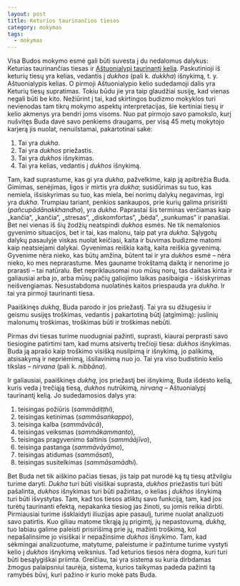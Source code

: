 ```yaml
---
layout: post
title: Keturios taurinančios tiesos
category: mokymas
tags:
  - mokymas
---
```

Visa Budos mokymo esmė gali būti suvesta į du nedalomus dalykus: Keturias taurinančias tiesas ir <a href="http://theravada.lt/mokymas/post-astuonialypis-kelias">Aštuonialypį taurinantį kelią</a>. Paskutinioji iš keturių tiesų yra kelias, vedantis į _dukhos_ (pali k. _dukkha_)  išnykimą, t. y. Aštuonialypis kelias. O pirmoji Aštuonialypio kelio sudedamoji dalis yra Keturių tiesų supratimas. Tokiu būdu jie yra taip glaudžiai susiję, kad vienas negali būti be kito. Nežiūrint į tai, kad skirtingos budizmo mokyklos turi nevienodas tam tikrų mokymo aspektų interpretacijas, šie kertiniai tiesų ir kelio akmenys yra bendri joms visoms. Nuo pat pirmojo savo pamokslo, kurį nušvitęs Buda davė savo penkiems draugams, per visą 45 metų mokytojo karjerą jis nuolat, nenuilstamai, pakartotinai sakė:

1. Tai yra _dukha_.
2. Tai yra _dukhos_ priežastis.
3. Tai yra _dukhos_ išnykimas.
4. Tai yra kelias, vedantis į _dukhos_ išnykimą.

Tam, kad suprastume, kas gi yra _dukha_, pažvelkime, kaip ją apibrėžia Buda. Gimimas, senėjimas, ligos ir mirtis yra _dukha_; susidūrimas su tuo, kas nemiela, išsiskyrimas su tuo, kas miela, bei norimų dalykų negavimas, irgi yra _dukha_. Trumpiau tariant, penkios sankaupos, prie kurių galima prisirišti (_pañcupādānakkhandha_), yra _dukha_. Paprastai šis terminas verčiamas kaip „kančia“, „kančia“, „stresas“, „diskomfortas“, „bėda“, „sunkumas“ ir panašiai. Bet nei vienas iš šių žodžių neatspindi _dukhos_ esmės. Ne tik nemalonios gyvenimo situacijos, bet ir tai, kas malonu, taip pat yra _dukha_. Sąlygotų dalykų pasaulyje viskas nuolat keičiasi, kaita ir buvimas budizme matomi kaip neatsiejami dalykai. Gyvenimas reiškia kaitą, kaita reiškia gyvenimą. Gyvenime nėra nieko, kas būtų amžina, būtent tai ir yra _dukhos_ esmė – nėra nieko, ko mes neprarastume. Mes gauname trokštamą daiktą ir nenorime jo prarasti – tai natūralu. Bet nepriklausomai nuo mūsų norų, tas daiktas kinta ir galiausiai arba jo, arba mūsų pačių galiojimo laikas pasibaigia - išsiskyrimas neišvengiamas. Nesustabdoma nuolatinės kaitos priespauda yra _dukha_. Ir tai yra pirmoji taurinanti tiesa.

Paaiškinęs _dukhą_, Buda parodo ir jos priežastį. Tai yra su džiugesiu ir geismu susijęs troškimas, vedantis į pakartotiną būtį (atgimimą): juslinių malonumų troškimas, troškimas būti ir troškimas nebūti.

Pirmas dvi tiesas turime nuodugniai pažinti, suprasti, kiaurai perprasti savo tiesiogine patirtimi tam, kad mums atsivertų trečioji tiesa: _dukhos_ išnykimas. Buda ją aprašo kaip troškimo visišką nusilpimą ir išnykimą, jo palikimą, atsisakymą ir nepriėmimą, išsilavinimą nuo jo. Tai yra viso budistinio kelio tikslas – _nirvana_ (pali k. _nibbāna_).

<!--break-->

Ir galiausiai, paaiškinęs _dukhą_, jos priežastį bei išnykimą, Buda išdėsto kelią, kuris veda į trečiąją tiesą, _dukhos_ nutrūkimą, _nirvaną_ – Aštuonialypį taurinantį kelią. Jo sudedamosios dalys yra:   

1. teisingas požiūris (_sammādiṭṭhi_),
2. teisingas ketinimas (_sammāsaṅkappo_),
3. teisinga kalba (_sammāvācā_),
4. teisingas veiksmas (_sammākammanto_),
5. teisingas pragyvenimo šaltinis (_sammāājīvo_),
6. teisinga pastanga (_sammāvāyāmo_),
7. teisingas atidumas (_sammāsati_),
8. teisingas susitelkimas (_sammāsamādhi_).

Bet Buda net tik aiškino pačias tiesas, jis taip pat nurodė ką tų tiesų atžvilgiu turime daryti. _Dukha_ turi būti visiškai suprasta, _dukhos_ priežastis turi būti pašalinta, _dukhos_ išnykimas turi būti pažintas, o kelias į _dukhos_ išnykimą turi būti išvystytas. Tam, kad tos tiesos atliktų savo funkciją, tam, kad jos turėtų taurinanti efektą, nepakanka tiesiog jas žinoti, su jomis reikia dirbti. Pirmiausiai turime išsklaidyti iliuzijas apie pasaulį, turime nuolat analizuoti savo patirtis. Kuo giliau matome tikrąją jų prigimtį, jų nepastovumą, _dukhą_, tuo labiau galime paleisti prisirišimą prie jų, mažinti troškimą, kol nepašalinsime jo visiškai ir nepažinsime _dukhos_ išnykimo. Tam, kad sėkmingai analizuotume, matytume, paleistume ir pažintume turime vystyti kelio į _dukhos_ išnykimą veiksnius. Tad keturios tiesos nėra dogma, kuri turi būti besąlygiškai priimta. Greičiau, tai yra sistema su kuria dirbdamas žmogus palaipsniui taurėja, sistema, kurios taikymas padeda pažinti tą ramybės būvį, kuri pažino ir kurio mokė pats Buda.
